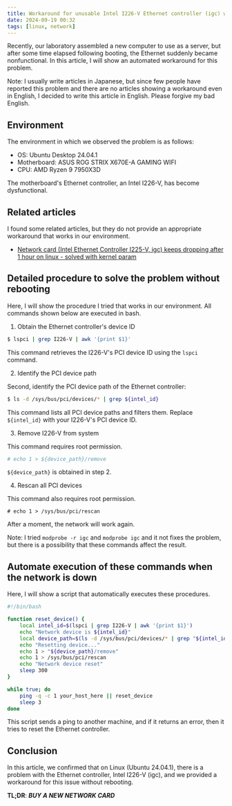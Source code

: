 ```yaml
---
title: Workaround for unusable Intel I226-V Ethernet controller (igc) without rebooting
date: 2024-09-19 00:32
tags: [linux, network]
---
```


Recently, our laboratory assembled a new computer to use as a server, but after some time elapsed following booting, the Ethernet suddenly became nonfunctional.
In this article, I will show an automated workaround for this problem.

Note: I usually write articles in Japanese, but since few people have reported this problem and there are no articles showing a workaround even in English, I decided to write this article in English.
Please forgive my bad English.

## Environment

The environment in which we observed the problem is as follows:

- OS: Ubuntu Desktop 24.04.1
- Motherboard: ASUS ROG STRIX X670E-A GAMING WIFI
- CPU: AMD Ryzen 9 7950X3D

The motherboard's Ethernet controller, an Intel I226-V, has become dysfunctional.

## Related articles

I found some related articles, but they do not provide an appropriate workaround that works in our environment.

- [Network card (Intel Ethernet Controller I225-V, igc) keeps dropping after 1 hour on linux - solved with kernel param](https://www.reddit.com/r/buildapc/comments/xypn1m/network_card_intel_ethernet_controller_i225v_igc/)

## Detailed procedure to solve the problem without rebooting

Here, I will show the procedure I tried that works in our environment.
All commands shown below are executed in bash.

1. Obtain the Ethernet controller's device ID

```bash
$ lspci | grep I226-V | awk '{print $1}'
```

This command retrieves the I226-V's PCI device ID using the `lspci` command.

2. Identify the PCI device path

Second, identify the PCI device path of the Ethernet controller:

```bash
$ ls -d /sys/bus/pci/devices/* | grep ${intel_id}
```

This command lists all PCI device paths and filters them. Replace `${intel_id}` with your I226-V's PCI device ID.

3. Remove I226-V from system

This command requires root permission.

```bash
# echo 1 > ${device_path}/remove
```

`${device_path}` is obtained in step 2.

4. Rescan all PCI devices

This command also requires root permission.

```
# echo 1 > /sys/bus/pci/rescan
```

After a moment, the network will work again.

Note: I tried `modprobe -r igc` and `modprobe igc` and it not fixes the problem, but there is a possibility that these commands affect the result.

## Automate execution of these commands when the network is down

Here, I will show a script that automatically executes these procedures.

```bash
#!/bin/bash

function reset_device() {
    local intel_id=$(lspci | grep I226-V | awk '{print $1}')
    echo "Network device is ${intel_id}"
    local device_path=$(ls -d /sys/bus/pci/devices/* | grep "${intel_id}")
    echo "Resetting device..."
    echo 1 > "${device_path}/remove"
    echo 1 > /sys/bus/pci/rescan
    echo "Network device reset"
    sleep 300
}

while true; do
    ping -q -c 1 your_host_here || reset_device
    sleep 3
done
```

This script sends a ping to another machine, and if it returns an error, then it tries to reset the Ethernet controller.

## Conclusion

In this article, we confirmed that on Linux (Ubuntu 24.04.1), there is a problem with the Ethernet controller, Intel I226-V (igc), and we provided a workaround for this issue without rebooting.

**TL;DR**: ***BUY A NEW NETWORK CARD***

